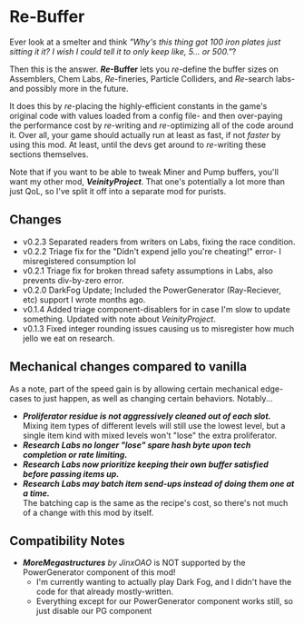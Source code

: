 # Re-Buffer
Ever look at a smelter and think *"Why's this thing got 100 iron plates just sitting it it? I wish I could tell it to only keep like, 5... or 500."*?

Then this is the answer. ***Re*-Buffer** lets you *re*-define the buffer sizes on Assemblers, Chem Labs, *Re*-fineries, Particle Colliders, and *Re*-search labs- and possibly more in the future.

It does this by *re*-placing the highly-efficient constants in the game's original code with values loaded from a config file- and then over-paying the performance cost by *re*-writing and *re*-optimizing all of the code around it. Over all, your game should actually run at least as fast, if not *faster* by using this mod. At least, until the devs get around to *re*-writing these sections themselves.

Note that if you want to be able to tweak Miner and Pump buffers, you'll want my other mod, ***VeinityProject***. That one's potentially a lot more than just QoL, so I've split it off into a separate mod for purists.

## Changes
- v0.2.3 Separated readers from writers on Labs, fixing the race condition.
- v0.2.2 Triage fix for the "Didn't expend jello you're cheating!" error- I misregistered consumption lol
- v0.2.1 Triage fix for broken thread safety assumptions in Labs, also prevents div-by-zero error.
- v0.2.0 DarkFog Update; Included the PowerGenerator (Ray-Reciever, etc) support I wrote months ago.
- v0.1.4 Added triage component-disablers for in case I'm slow to update something. Updated with note about *VeinityProject*.
- v0.1.3 Fixed integer rounding issues causing us to misregister how much jello we eat on research.

## Mechanical changes compared to vanilla
As a note, part of the speed gain is by allowing certain mechanical edge-cases to just happen, as well as changing certain behaviors. Notably...
- ***Proliferator residue is not aggressively cleaned out of each slot.***<br />Mixing item types of different levels will still use the lowest level, but a single item kind with mixed levels won't "lose" the extra proliferator.
- ***Research Labs no longer "lose" spare hash byte upon tech completion or rate limiting.***
- ***Research Labs now prioritize keeping their own buffer satisfied before passing items up.***
- ***Research Labs may batch item send-ups instead of doing them one at a time.***<br />The batching cap is the same as the recipe's cost, so there's not much of a change with this mod by itself.

## Compatibility Notes
- ***MoreMegastructures** by JinxOAO* is NOT supported by the PowerGenerator component of this mod!
  - I'm currently wanting to actually play Dark Fog, and I didn't have the code for that already mostly-written.
  - Everything except for our PowerGenerator component works still, so just disable our PG component